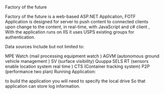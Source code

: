 Factory of the future

Factory of the future is a web-based ASP.NET Application, FOTF Application is designed for server to push content to connected clients upon change to the content, in real-time, with JavaScript and c# client , With the application runs on IIS it uses USPS existing groups for authentication.

Data sources Include but not limited to:

MPE Watch (mail processing equipment watch )
AGVM (autonomous ground vehicle management )
SV (surface visibility)
Quuppa
SELS RT (sensors enable location system real time )
CTS (Container tracking system)
P2P (performance two plan)
Running Application:

to build the application you will need to specify the local drive So that application can store log information.
